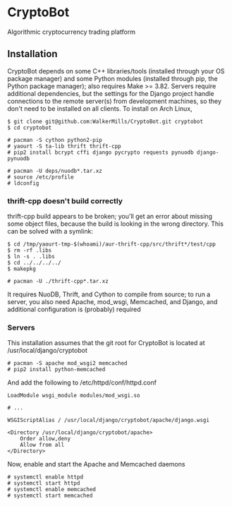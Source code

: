# CryptoBot

Algorithmic cryptocurrency trading platform

## Installation

CryptoBot depends on some C++ libraries/tools (installed through your OS package manager) and some Python modules (installed through pip, the Python package manager); also requires Make >= 3.82. Servers require additional dependencies, but the settings for the Django project handle connections to the remote server(s) from development machines, so they don't need to be installed on all clients. To install on Arch Linux,

```
$ git clone git@github.com:WalkerMills/CryptoBot.git cryptobot
$ cd cryptobot

# pacman -S cython python2-pip
# yaourt -S ta-lib thrift thrift-cpp
# pip2 install bcrypt cffi django pycrypto requests pynuodb django-pynuodb

# pacman -U deps/nuodb*.tar.xz
# source /etc/profile
# ldconfig
```

### thrift-cpp doesn't build correctly

thrift-cpp build appears to be broken; you'll get an error about missing some object files, because the build is looking in the wrong directory. This can be solved with a symlink:

```
$ cd /tmp/yaourt-tmp-$(whoami)/aur-thrift-cpp/src/thrift*/test/cpp
$ rm -rf .libs
$ ln -s . .libs
$ cd ../../../../
$ makepkg

# pacman -U ./thrift-cpp*.tar.xz
```

It requires NuoDB, Thrift, and Cython to compile from source; to run a server, you also need Apache, mod_wsgi, Memcached, and Django, and additional configuration is (probably) required

### Servers

This installation assumes that the git root for CryptoBot is located at /usr/local/django/cryptobot

```
# pacman -S apache mod_wsgi2 memcached
# pip2 install python-memcached
```

And add the following to /etc/httpd/conf/httpd.conf

```
LoadModule wsgi_module modules/mod_wsgi.so

# ...

WSGIScriptAlias / /usr/local/django/cryptobot/apache/django.wsgi

<Directory /usr/local/django/cryptobot/apache>
    Order allow,deny
    Allow from all
</Directory>
```

Now, enable and start the Apache and Memcached daemons

```
# systemctl enable httpd
# systemctl start httpd
# systemctl enable memcached
# systemctl start memcached
```


